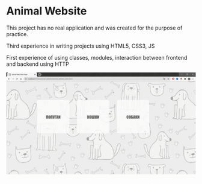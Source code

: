 # Animal Website

This project has no real application and was created for the purpose of practice.

Third experience in writing projects using HTML5, CSS3, JS

First experience of using classes, modules, interaction between frontend and backend using HTTP

![animal_web_demo](https://github.com/oOFaYOo/animal-website/blob/master/animal_web_demo.gif)
